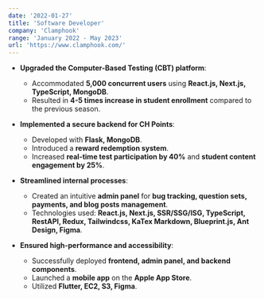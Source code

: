 ```yaml
---
date: '2022-01-27'
title: 'Software Developer'
company: 'Clamphook'
range: 'January 2022 - May 2023'
url: 'https://www.clamphook.com/'
---
```


- **Upgraded the Computer-Based Testing (CBT) platform**:

  - Accommodated **5,000 concurrent users** using **React.js, Next.js, TypeScript, MongoDB**.
  - Resulted in **4-5 times increase in student enrollment** compared to the previous season.

- **Implemented a secure backend for CH Points**:

  - Developed with **Flask, MongoDB**.
  - Introduced a **reward redemption system**.
  - Increased **real-time test participation by 40%** and **student content engagement by 25%**.

- **Streamlined internal processes**:

  - Created an intuitive **admin panel** for **bug tracking, question sets, payments, and blog posts management**.
  - Technologies used: **React.js, Next.js, SSR/SSG/ISG, TypeScript, RestAPI, Redux, Tailwindcss, KaTex Markdown, Blueprint.js, Ant Design, Figma**.

- **Ensured high-performance and accessibility**:
  - Successfully deployed **frontend, admin panel, and backend components**.
  - Launched a **mobile app** on the **Apple App Store**.
  - Utilized **Flutter, EC2, S3, Figma**.
